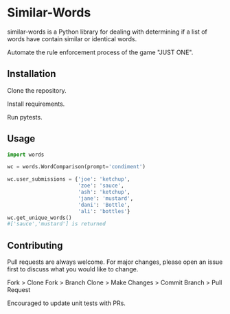 # Similar-Words

similar-words is a Python library for dealing with determining if a list of words have contain similar or identical words.

Automate the rule enforcement process of the game "JUST ONE".

## Installation

Clone the repository.

Install requirements.

Run pytests.



## Usage

```python
import words

wc = words.WordComparison(prompt='condiment')

wc.user_submissions = {'joe': 'ketchup',
                       'zoe': 'sauce',
                       'ash': 'ketchup',
                       'jane': 'mustard',
                       'dani': 'Bottle',
                       'ali': 'bottles'}
wc.get_unique_words()
#['sauce','mustard'] is returned
```

## Contributing
Pull requests are always welcome. For major changes, please open an issue first to discuss what you would like to change.

Fork > Clone Fork > Branch Clone > Make Changes > Commit Branch > Pull Request

Encouraged to update unit tests with PRs.

